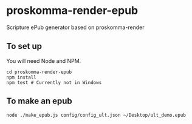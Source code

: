 # proskomma-render-epub
Scripture ePub generator based on proskomma-render

## To set up

You will need Node and NPM.
```
cd proskomma-render-epub
npm install
npm test # Currently not in Windows
```
## To make an epub

```
node ./make_epub.js config/config_ult.json ~/Desktop/ult_demo.epub
```
